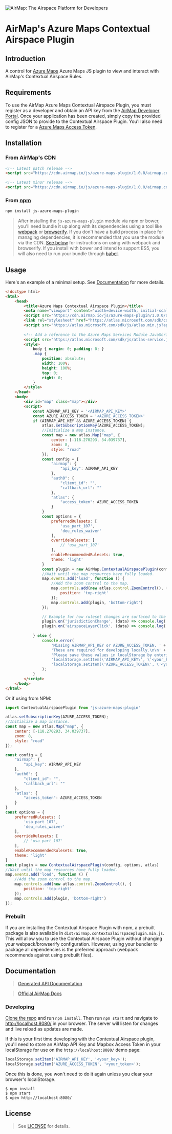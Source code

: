 ![AirMap: The Airspace Platform for Developers](examples/header.png)

# AirMap's Azure Maps Contextual Airspace Plugin

## Introduction

A control for [Azure Maps](https://azure.microsoft.com/en-us/services/azure-maps/) Azure Maps JS plugin to view
and interact with AirMap's Contextual Airspace Rules.

## Requirements

To use the AirMap Azure Maps Contextual Airspace Plugin, you must register as a developer and obtain an API key from the [AirMap Developer Portal](https://dashboard.airmap.io/developer).
Once your application has been created, simply copy the provided config JSON to provide to the Contextual Airspace Plugin.
You'll also need to register for a [Azure Maps Access Token](https://azure.microsoft.com/en-in/free/).

## Installation

### From AirMap's CDN

```html
<!-- Latest patch release -->
<script src="https://cdn.airmap.io/js/azure-maps-plugin/1.0.0/airmap.contextual-airspace-plugin.min.js"></script>

<!-- Latest minor release -->
<script src="https://cdn.airmap.io/js/azure-maps-plugin/1.0.0/airmap.contextual-airspace-plugin.min.js"></script>
```

### From [npm](https://npmjs.org)

```sh
npm install js-azure-maps-plugin
```

> After installing the `js-azure-maps-plugin` module via npm or bower, you'll need bundle it up along with its dependencies
using a tool like [webpack](https://webpack.github.io/) or [browserify](https://browserify.org). If you don't have a
build process in place for managing dependencies, it is recommended that you use the module via the CDN.
[See below](#with-webpack) for instructions on using with webpack and browserify. If you install with bower and intend
to support ES5, you will also need to run your bundle through [babel](https://babeljs.io/).

## Usage

Here's an example of a minimal setup. See [Documentation](#documentation) for more details.

```html
<!doctype html>
<html>
    <head>
        <title>Azure Maps Contextual Airspace Plugin</title>
        <meta name="viewport" content="width=device-width, initial-scale=1.0, maximum-scale=1.0, user-scalable=no" />
        <script src="https://cdn.airmap.io/js/azure-maps-plugin/1.0.0/airmap.contextual-airspace-plugin.min.js" async=false defer=false></script>
        <link rel="stylesheet" href="https://atlas.microsoft.com/sdk/css/atlas.min.css?api-version=1" type="text/css" />
        <script src="https://atlas.microsoft.com/sdk/js/atlas.min.js?api-version=1"></script>
    
        <!-- Add a reference to the Azure Maps Services Module JavaScript file. -->
        <script src="https://atlas.microsoft.com/sdk/js/atlas-service.js?api-version=1"></script>
        <style>
            body { margin: 0; padding: 0; }
            .map {
                position: absolute;
                width: 100%;
                height: 100%;
                top: 0;
                right: 0;
            }
        </style>
    </head>
    <body>
        <div id="map" class="map"></div>
        <script>
            const AIRMAP_API_KEY = '<AIRMAP_API_KEY>'
            const AZURE_ACCESS_TOKEN = '<AZURE_ACCESS_TOKEN>'
            if (AIRMAP_API_KEY && AZURE_ACCESS_TOKEN) {
                atlas.setSubscriptionKey(AZURE_ACCESS_TOKEN);
                //Initialize a map instance.
                const map = new atlas.Map("map", {
                    center: [-118.270293, 34.039737],
                    zoom: 8,
                    style: "road"
                });
                const config = {
                    "airmap": {
                        "api_key": AIRMAP_API_KEY
                    },
                    "auth0": {
                        "client_id": "",
                        "callback_url": ""
                    },
                    "atlas": {
                        "access_token": AZURE_ACCESS_TOKEN
                    }
                }
                const options = {
                    preferredRulesets: [
                        'usa_part_107',
                        'deu_rules_waiver'
                    ],
                    overrideRulesets: [
                        // 'usa_part_107'
                    ],
                    enableRecommendedRulesets: true,
                    theme: 'light'
                }
                const plugin = new AirMap.ContextualAirspacePlugin(config, options, atlas);
                //Wait until the map resources have fully loaded.
                map.events.add('load', function () {
                    //Add the zoom control to the map.
                    map.controls.add(new atlas.control.ZoomControl(), {
                        position: 'top-right'
                    });
                    map.controls.add(plugin, 'bottom-right')
                });

                // Example for how ruleset changes are surfaced to the consuming application.
                plugin.on('jurisdictionChange', (data) => console.log('jurisdictionChange', data))
                plugin.on('airspaceLayerClick', (data) => console.log('airspaceLayerClick', data))
                
            } else {
                console.error(
                    'Missing AIRMAP_API_KEY or AZURE_ACCESS_TOKEN. ' +
                    'These are required for developing locally.\n\n' +
                    'Please save these values in localStorage by entering the following in your browser console:\n\n' +
                    'localStorage.setItem(\'AIRMAP_API_KEY\', \'<your_key>\');\n' +
                    'localStorage.setItem(\'AZURE_ACCESS_TOKEN\', \'<your_token>\');\n\n'
                );
            }
        </script>
    </body>
</html>
```

Or if using from NPM:

```javascript
import ContextualAirspacePlugin from 'js-azure-maps-plugin'

atlas.setSubscriptionKey(AZURE_ACCESS_TOKEN);
//Initialize a map instance.
const map = new atlas.Map("map", {
    center: [-118.270293, 34.039737],
    zoom: 8,
    style: "road"
});

const config = {
    "airmap": {
        "api_key": AIRMAP_API_KEY
    },
    "auth0": {
        "client_id": "",
        "callback_url": ""
    },
    "atlas": {
        "access_token": AZURE_ACCESS_TOKEN
    }
}
const options = {
    preferredRulesets: [
        'usa_part_107',
        'deu_rules_waiver'
    ],
    overrideRulesets: [
        // 'usa_part_107'
    ],
    enableRecommendedRulesets: true,
    theme: 'light'
}
const plugin = new ContextualAirspacePlugin(config, options, atlas)
//Wait until the map resources have fully loaded.
map.events.add('load', function () {
    //Add the zoom control to the map.
    map.controls.add(new atlas.control.ZoomControl(), {
        position: 'top-right'
    });
    map.controls.add(plugin, 'bottom-right')
});
```

### Prebuilt

If you are installing the Contextual Airspace Plugin with npm, a prebuilt package is also available in `dist/airmap.contextualairspaceplugin.min.js`. This will
allow you to use the Contextual Airspace Plugin without changing your webpack/browserify configuration. However, using your bundler to package
all dependencies is the preferred approach (webpack recommends against using prebuilt files).

## Documentation

> [Generated API Documentation](API.md)

> [Official AirMap Docs](https://developers.airmap.com/docs/js-getting-started)

### Developing

[Clone the repo](https://github.com/airmap/js-azure-maps-plugin) and run `npm install`. Then run `npm start` and navigate to
[http://localhost:8080/](http://localhost:8080/) in your browser. The server will
listen for changes and live reload as updates are made.

If this is your first time developing with the Contextual Airspace plugin, you'll need to store an AirMap API Key and Mapbox Access Token
in your localStorage for use on the `http://localhost:8080/` demo page:

```javascript
localStorage.setItem('AIRMAP_API_KEY', '<your_key>');
localStorage.setItem('AZURE_ACCESS_TOKEN', '<your_token>');
```

Once this is done, you won't need to do it again unless you clear your browser's localStorage.

```
$ npm install
$ npm start
$ open http://localhost:8080/
```

## License

> See [LICENSE](LICENSE.md) for details.

